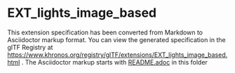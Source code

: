 <!--
Copyright 2022 The Khronos Group Inc.
SPDX-License-Identifier: LicenseRef-KhronosSpecCopyright
-->

# EXT_lights_image_based

This extension specification has been converted from Markdown to Asciidoctor markup format.
You can view the generated specification in the glTF Registry at
https://www.khronos.org/registry/glTF/extensions/EXT_lights_image_based.html .
The Asciidoctor markup starts with [README.adoc](README.adoc) in this folder
